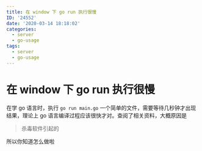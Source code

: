 ```yaml
---
title: 在 window 下 go run 执行很慢
ID: '24552'
date: '2020-03-14 18:18:02'
categories:
  - server
  - go-usage
tags:
  - server
  - go-usage
---
```


# 在 window 下 go run 执行很慢

在学 go 语言时，执行 `go run main.go` 一个简单的文件，需要等待几秒钟才出现结果，理论上 go 语言编译过程应该很快才对。查阅了相关资料，大概原因是

> 杀毒软件引起的

所以你知道怎么做啦
 
 
 
 
 
 
 
 
 
 
 
 
 
 
 
 
 
 
 
 
 
 
 
